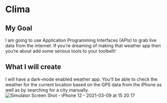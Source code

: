 #  Clima

## My Goal

I am going to use Application Programming Interfaces (APIs) to grab live data from the internet. If you’re dreaming of making that weather app then you’re about add some serious tools to your toolbelt!


## What I will create

I will have a dark-mode enabled weather app. You'll be able to check the weather for the current location based on the GPS data from the iPhone as well as by searching for a city manually. 
![Simulator Screen Shot - iPhone 12 - 2021-03-09 at 15 20 17](https://user-images.githubusercontent.com/48213442/110470622-20735a80-80ec-11eb-8fb5-811910d21592.png)



